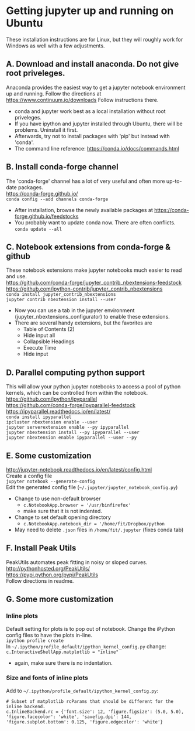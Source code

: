 # Getting jupyter up and running on Ubuntu
These installation instructions are for Linux, but they will roughly work for Windows as well with a few adjustments.


## A. Download and install anaconda. Do not give root priveleges.
Anaconda provides the easiest way to get a jupyter notebook environment up and running. Follow the directions at  
https://www.continuum.io/downloads
Follow instructions there. 
* conda and jupyter work best as a local installation without root priveleges. 
* If you have ipython and jupyter installed through Ubuntu, there will be problems. Uninstall it first.
* Afterwards, try not to install packages with 'pip' but instead with 'conda'.
* The command line reference: https://conda.io/docs/commands.html 

## B. Install conda-forge channel
The 'conda-forge' channel has a lot of very useful and often more up-to-date packages.  
https://conda-forge.github.io/    
`conda config --add channels conda-forge`  
* After installation, browse the newly available packages at  https://conda-forge.github.io/feedstocks
* You probably want to update conda now. There are often conflicts.   
`conda update --all`  

## C. Notebook extensions from conda-forge & github
These notebook extensions make jupyter notebooks much easier to read and use.  
https://github.com/conda-forge/jupyter_contrib_nbextensions-feedstock  
https://github.com/ipython-contrib/jupyter_contrib_nbextensions  
`conda install jupyter_contrib_nbextensions`   
`jupyter contrib nbextension install --user`
* Now you can use a tab in the jupyter environment (jupyter_nbextensions_configurator) to enable these extensions.
* There are several handy extensions, but the favorites are 
  - Table of Contents (2)
  - Hide input all
  - Collapsible Headings
  - Execute Time
  - Hide input

## D. Parallel computing python support
This will allow your python jupyter notebooks to access a pool of python kernels, which can be controlled from within the notebook.
https://github.com/ipython/ipyparallel  
https://github.com/conda-forge/ipyparallel-feedstock  
https://ipyparallel.readthedocs.io/en/latest/  
`conda install ipyparallel`    
`ipcluster nbextension enable --user`  
`jupyter serverextension enable --py ipyparallel`  
`jupyter nbextension install --py ipyparallel --user`  
`jupyter nbextension enable ipyparallel --user --py`  

## E. Some customization
http://jupyter-notebook.readthedocs.io/en/latest/config.html  
Create a config file  
`jupyter notebook --generate-config`  
Edit the generated config file (`~/.jupyter/jupyter_notebook_config.py`)
- Change to use non-default browser  
  - `c.NotebookApp.browser = '/usr/binfirefox'`
  - make sure that it is not indented.
- Change to set default opening directory 
  - `c.NotebookApp.notebook_dir = '/home/fit/Dropbox/python`
- May need to delete `.json` files in `/home/fit/.jupyter` (fixes conda tab)

## F. Install Peak Utils
PeakUtils automates peak fitting in noisy or sloped curves.  
http://pythonhosted.org/PeakUtils/  
https://pypi.python.org/pypi/PeakUtils  
Follow directions in readme.

## G. Some more customization
### Inline plots
Default setting for plots is to pop out of notebook. Change the iPython config files to have the plots in-line.  
`ipython profile create`  
In `~/.ipython/profile_default/ipython_kernel_config.py` change:  
`c.InteractiveShellApp.matplotlib = "inline"`  
* again, make sure there is no indentation.  

### Size and fonts of inline plots
Add to `~/.ipython/profile_default/ipython_kernel_config.py`:   
```
# Subset of matplotlib rcParams that should be different for the inline backend.
c.InlineBackend.rc = {'font.size': 12, 'figure.figsize': (5.0, 5.0), 'figure.facecolor': 'white', 'savefig.dpi': 144, 'figure.subplot.bottom': 0.125, 'figure.edgecolor': 'white'}
```
